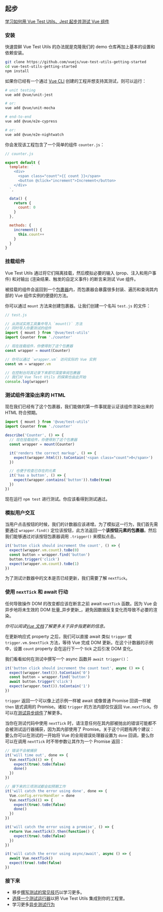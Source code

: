 ## 起步

<div class="vueschool"><a href="https://vueschool.io/lessons/installing-vue-test-utils?friend=vuejs" target="_blank" rel="sponsored noopener" title="Learn how to get started with Vue Test Utils, Jest, and testing Vue Components with Vue School">学习如何用 Vue Test Utils、Jest 起步并测试 Vue 组件</a></div>

### 安装

快速尝鲜 Vue Test Utils 的办法就是克隆我们的 demo 仓库再加上基本的设置和依赖安装。

```bash
git clone https://github.com/vuejs/vue-test-utils-getting-started
cd vue-test-utils-getting-started
npm install
```

如果你已经有一个通过 [Vue CLI](https://cli.vuejs.org/zh/) 创建的工程并想支持其测试，则可以运行：

```bash
# unit testing
vue add @vue/unit-jest

# or:
vue add @vue/unit-mocha

# end-to-end
vue add @vue/e2e-cypress

# or:
vue add @vue/e2e-nightwatch
```

你会发现该工程包含了一个简单的组件 `counter.js`：

```js
// counter.js

export default {
  template: `
    <div>
      <span class="count">{{ count }}</span>
      <button @click="increment">Increment</button>
    </div>
  `,

  data() {
    return {
      count: 0
    }
  },

  methods: {
    increment() {
      this.count++
    }
  }
}
```

### 挂载组件

Vue Test Utils 通过将它们隔离挂载，然后模拟必要的输入 (prop、注入和用户事件) 和对输出 (渲染结果、触发的自定义事件) 的断言来测试 Vue 组件。

被挂载的组件会返回到一个[包裹器](../api/wrapper/)内，而包裹器会暴露很多封装、遍历和查询其内部的 Vue 组件实例的便捷的方法。

你可以通过 `mount` 方法来创建包裹器。让我们创建一个名叫 `test.js` 的文件：

```js
// test.js

// 从测试实用工具集中导入 `mount()` 方法
// 同时导入你要测试的组件
import { mount } from '@vue/test-utils'
import Counter from './counter'

// 现在挂载组件，你便得到了这个包裹器
const wrapper = mount(Counter)

// 你可以通过 `wrapper.vm` 访问实际的 Vue 实例
const vm = wrapper.vm

// 在控制台将其记录下来即可深度审阅包裹器
// 我们对 Vue Test Utils 的探索也由此开始
console.log(wrapper)
```

### 测试组件渲染出来的 HTML

现在我们已经有了这个包裹器，我们能做的第一件事就是认证该组件渲染出来的 HTML 符合预期。

```js
import { mount } from '@vue/test-utils'
import Counter from './counter'

describe('Counter', () => {
  // 现在挂载组件，你便得到了这个包裹器
  const wrapper = mount(Counter)

  it('renders the correct markup', () => {
    expect(wrapper.html()).toContain('<span class="count">0</span>')
  })

  // 也便于检查已存在的元素
  it('has a button', () => {
    expect(wrapper.contains('button')).toBe(true)
  })
})
```

现在运行 `npm test` 进行测试。你应该看得到测试通过。

### 模拟用户交互

当用户点击按钮的时候，我们的计数器应该递增。为了模拟这一行为，我们首先需要通过 `wrapper.find()` 定位该按钮，此方法返回一个**该按钮元素的包裹器**。然后我们能够通过对该按钮包裹器调用 `.trigger()` 来模拟点击。

```js
it('button click should increment the count', () => {
  expect(wrapper.vm.count).toBe(0)
  const button = wrapper.find('button')
  button.trigger('click')
  expect(wrapper.vm.count).toBe(1)
})
```

为了测试计数器中的文本是否已经更新，我们需要了解 `nextTick`。

### 使用 `nextTick` 和 await 行动

任何导致操作 DOM 的改变都应该在断言之前 await `nextTick` 函数。因为 Vue 会异步地将未生效的 DOM 批量_异步更新_，避免因数据反复变化而导致不必要的渲染。

_你可以阅读[Vue 文档](https://cn.vuejs.org/v2/guide/reactivity.html#异步更新队列)了解更多关于异步指更新的信息。_

在更新响应式 property 之后，我们可以直接 await 类似 `trigger` 或 `trigger.vm.$nextTick` 方法，等待 Vue 完成 DOM 更新。在这个计数器的示例中，设置 `count` property 会在运行下一个 tick 之后引发 DOM 变化。

我们看看如何在测试中撰写一个 async 函数并 `await trigger()`：

```js
it('button click should increment the count text', async () => {
  expect(wrapper.text()).toContain('0')
  const button = wrapper.find('button')
  await button.trigger('click')
  expect(wrapper.text()).toContain('1')
})
```

`trigger` 返回一个可以像上述示例一样被 await 或像普通 Promise 回调一样被 `then` 链式调用的 Promise。诸如 `trigger` 的方法内部仅仅返回 `Vue.nextTick`。你可以在[测试异步组件](../guides/README.md#测试异步组件)了解更多。

当你在测试代码中使用 `nextTick` 时，请注意任何在其内部被抛出的错误可能都不会被测试运行器捕获，因为其内部使用了 Promise。关于这个问题有两个建议：要么你可以在测试的一开始将 Vue 的全局错误处理器设置为 `done` 回调，要么你可以在调用 `nextTick` 时不带参数让其作为一个 Promise 返回：

```js
// 错误不会被捕获
it('will time out', done => {
  Vue.nextTick(() => {
    expect(true).toBe(false)
    done()
  })
})

// 接下来的三项测试都会如预期工作
it('will catch the error using done', done => {
  Vue.config.errorHandler = done
  Vue.nextTick(() => {
    expect(true).toBe(false)
    done()
  })
})

it('will catch the error using a promise', () => {
  return Vue.nextTick().then(function() {
    expect(true).toBe(false)
  })
})

it('will catch the error using async/await', async () => {
  await Vue.nextTick()
  expect(true).toBe(false)
})
```

### 接下来


- 移步[撰写测试的常见技巧](./README.md#明白要测试的是什么)以学习更多。
- [选择一个测试运行器](./README.md#选择一个测试运行器)以把 Vue Test Utils 集成到你的工程里。
- 学习更多[异步测试行为](./README.md#异步测试行为)
